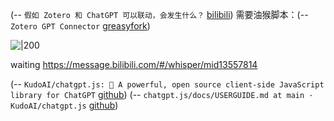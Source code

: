 (-- `假如 Zotero 和 ChatGPT 可以联动，会发生什么？` [bilibili](https://www.bilibili.com/video/BV1nv411F7RE/?t=160))
需要油猴脚本：(-- `Zotero GPT Connector` [greasyfork](https://greasyfork.org/zh-TW/scripts/480616-zotero-gpt-connector))

![|200](https://i2.hdslb.com/bfs/archive/4a2ea02d5681d1cc68c990fc226de810ee9fc315.jpg@100w_100h_1c.png)

waiting https://message.bilibili.com/#/whisper/mid13557814

(-- `KudoAI/chatgpt.js: 🤖 A powerful, open source client-side JavaScript library for ChatGPT` [github](https://github.com/kudoai/chatgpt.js)) (-- `chatgpt.js/docs/USERGUIDE.md at main · KudoAI/chatgpt.js` [github](https://github.com/kudoai/chatgpt.js/blob/main/docs/USERGUIDE.md))

